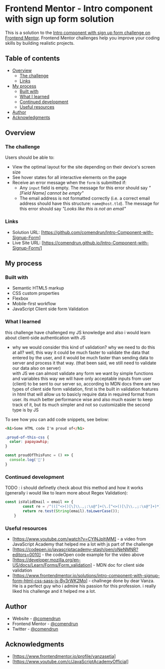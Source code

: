 # Frontend Mentor - Intro component with sign up form solution

This is a solution to the [Intro component with sign up form challenge on Frontend Mentor](https://www.frontendmentor.io/challenges/intro-component-with-signup-form-5cf91bd49edda32581d28fd1). Frontend Mentor challenges help you improve your coding skills by building realistic projects. 

## Table of contents

- [Overview](#overview)
  - [The challenge](#the-challenge)
  - [Links](#links)
- [My process](#my-process)
  - [Built with](#built-with)
  - [What I learned](#what-i-learned)
  - [Continued development](#continued-development)
  - [Useful resources](#useful-resources)
- [Author](#author)
- [Acknowledgments](#acknowledgments)


## Overview

### The challenge

Users should be able to:

- View the optimal layout for the site depending on their device's screen size
- See hover states for all interactive elements on the page
- Receive an error message when the `form` is submitted if:
  - Any `input` field is empty. The message for this error should say *"[Field Name] cannot be empty"*
  - The email address is not formatted correctly (i.e. a correct email address should have this structure: `name@host.tld`). The message for this error should say *"Looks like this is not an email"*


### Links

- Solution URL: [https://github.com/comendrun/Intro-Component-with-Signup-Form]
- Live Site URL: [https://comendrun.github.io/Intro-Component-with-Signup-Form/]

## My process

### Built with

- Semantic HTML5 markup
- CSS custom properties
- Flexbox
- Mobile-first workflow
- JavaScript Client side form Validation


### What I learned

 this challenge have challenged my JS knowledge and also i would learn about client-side authentication with JS 


  * why we would consider this kind of validation? why we need to do this at all? well, this way it could be much faster to validate the data that entered by the user, and it would be much faster than sending data to server and process it that way. (that been said, we still need to validate our data also on server)  
  with JS we can almost validate any form we want by simple functions and  variables
  this way we will have only acceptable inputs from user (client) to be sent to our server 
  so, according to MDN docs there are two types of client side form validation, first is the built in validation features in html that will allow us to basicly require data in required format from user. its much better performance wise and also much easier to keep track of it, but its much simpler and not so customizable
  the second type is by JS 

To see how you can add code snippets, see below:

```html
<h1>Some HTML code I'm proud of</h1>
```
```css
.proud-of-this-css {
  color: papayawhip;
}
```
```js
const proudOfThisFunc = () => {
  console.log('🎉')
}
```

### Continued development

TODO : i should definetly check about this method and how it works (generally i would like to learn more about Regex Validation): 

```js
const isValidEmail = email => {
        const re = /^(([^<>()[\]\\.,;:\s@"]+(\.[^<>()[\]\\.,;:\s@"]+)*)|(".+"))@((\[[0-9]{1,3}\.[0-9]{1,3}\.[0-9]{1,3}\.[0-9]{1,3}\])|(([a-zA-Z\-0-9]+\.)+[a-zA-Z]{2,}))$/;
        return re.test(String(email).toLowerCase());
    }
```

### Useful resources

- [https://www.youtube.com/watch?v=CYlNJpltjMM] - a video from JavaScript Academy that helped me a lot with js part of the challenge
- [https://codepen.io/javascriptacademy-stash/pen/oNeNMNR?editors=0010] - the codeOpen code example for the video above
- [https://developer.mozilla.org/en-US/docs/Learn/Forms/Form_validation] - MDN doc for client side validation
- [https://www.frontendmentor.io/solutions/intro-component-with-signup-form-html-css-sass-js-By3rWK2Mq] - challnege done by dear Vanza. He is a perfect guy who i admire his passion for this profession. i really liked his challenge and it helped me a lot.


## Author

- Website - [@comendrun](https://github.com/comendrun)
- Frontend Mentor - [@comendrun](https://www.frontendmentor.io/profile/comendrun)
- Twitter - [@comendrun](https://twitter.com/comendrun)


## Acknowledgments

- [https://www.frontendmentor.io/profile/vanzasetia]
- [https://www.youtube.com/c/JavaScriptAcademyOfficial]

